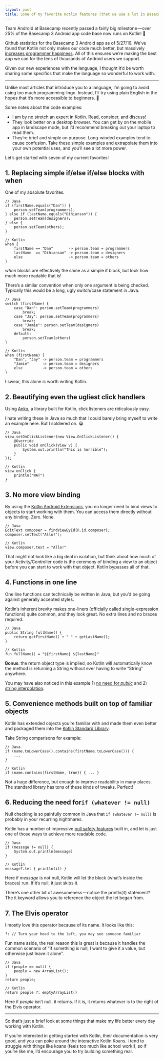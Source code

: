 ```yaml
---
layout: post
title: Some of my favorite Kotlin features (that we use a lot in Basecamp)
---
```


Team Android at Basecamp recently passed a fairly big milestone — over 25% of the Basecamp 3 Android app code base now runs on Kotlin! 🎉

Github statistics for the Basecamp 3 Android app as of 5/27/16.
We’ve found that Kotlin not only makes our code much better, but massively [increases programmer happiness](/2016/05/14/how-i-fell-in-love-with-a-programming-language.html). All of this ensures we’re making the best app we can for the tens of thousands of Android users we support.

Given our new experiences with the language, I thought it’d be worth sharing some specifics that make the language so wonderful to work with.

---

Unlike most articles that introduce you to a language, I’m going to avoid using too much programming lingo. Instead, I’ll try using plain English in the hopes that it’s more accessible to beginners. 🤗

Some notes about the code examples:

* I am by no stretch an expert in Kotlin. Read, consider, and discuss!
* They look better on a desktop browser. You can get by on the mobile app in landscape mode, but I’d recommend breaking out your laptop to read them.
* They’re brief and simple on purpose. Long-winded examples tend to cause confusion. Take these simple examples and extrapolate them into your own potential uses, and you’ll see a lot more power.

Let’s get started with seven of my current favorites!

## 1. Replacing simple if/else if/else blocks with when
One of my absolute favorites.

```
// Java
if (firstName.equals("Dan")) {
    person.setTeam(programmers);
} else if (lastName.equals("Dihiansan")) {
    person.setTeam(designers);
} else {
    person.setTeam(others);
}

// Kotlin
when {
    firstName == "Dan"       -> person.team = programmers
    lastName  == "Dihiansan" -> person.team = designers
    else                     -> person.team = others
}
```

*when* blocks are effectively the same as a simple if block, but look how much more readable that is!

There’s a similar convention when only one argument is being checked. Typically this would be a long, ugly switch/case statement in Java.

```
// Java
switch (firstName) {
    case "Dan": person.setTeam(programmers)
        break;
    case "Jay": person.setTeam(programmers)
        break;
    case "Jamie": person.setTeam(designers)
        break;
    default:
        person.setTeam(others)
}

// Kotlin
when (firstName) {
    "Dan", "Jay" -> person.team = programmers
    "Jamie"      -> person.team = designers
    else         -> person.team = others
}
```

I swear, this alone is worth writing Kotlin.

## 2. Beautifying even the ugliest click handlers
Using [Anko](https://github.com/Kotlin/anko), a library built for Kotlin, click listeners are ridiculously easy.

I hate writing these in Java so much that I could barely bring myself to write an example here. But I soldiered on. 😭

```
// Java
view.setOnClickListener(new View.OnClickListener() {
    @Override
    public void onClick(View v) {
        System.out.println("This is horrible");
    }
});

// Kotlin
view.onClick {
    println("WAT")
}
```

## 3. No more view binding
By using the [Kotlin Android Extensions](https://kotlinlang.org/docs/tutorials/android-plugin.html), you no longer need to bind views to objects to start working with them. You can access them directly without any binding. Zero. None.

```
// Java
EditText composer = findViewById(R.id.composer);
composer.setText("Allo!");

// Kotlin 
view.composer.text = "Allo!"
```

That might not look like a big deal in isolation, but think about how much of your Activity/Controller code is the ceremony of binding a view to an object before you can start to work with that object. Kotlin bypasses all of that.

## 4. Functions in one line
One line functions can technically be written in Java, but you’d be going against generally accepted styles.

Kotlin’s inherent brevity makes one-liners (officially called single-expression functions) quite common, and they look great. No extra lines and no braces required.

```
// Java
public String fullName() {
    return getFirstName() + " " + getLastName();
}

// Kotlin
fun fullName() = "${firstName} ${lastName}"
```

**Bonus**: the return object type is implied, so Kotlin will automatically know the method is returning a String without ever having to write “String” anywhere.

You may have also noticed in this example 1) [no need for *public*](https://kotlinlang.org/docs/reference/visibility-modifiers.html) and 2) [string interpolation](https://kotlinlang.org/docs/reference/idioms.html#string-interpolation).

## 5. Convenience methods built on top of familiar objects
Kotlin has extended objects you’re familiar with and made them even better and packaged them into the [Kotlin Standard Library](https://kotlinlang.org/api/latest/jvm/stdlib/).

Take String comparisons for example:

```
// Java
if (name.toLowerCase().contains(firstName.toLowerCase())) {
    ...
}

// Kotlin
if (name.contains(firstName, true)) { ... }
```

Not a huge difference, but enough to improve readability in many places. The standard library has tons of these kinds of tweaks. Perfect!

## 6. Reducing the need for`if (whatever != null)`
Null checking is so painfully common in Java that `if (whatever != null)` is probably in your recurring nightmares.

Kotlin has a number of impressive [null safety features](https://kotlinlang.org/docs/reference/null-safety.html) built in, and let is just one of those ways to achieve more readable code.

```
// Java
if (message != null) {
    System.out.println(message)
}

// Kotlin
message?.let { println(it) }
```

Here if *message* is not null, Kotlin will let the block (what’s inside the braces) run. If it’s null, it just skips it.

There’s one other bit of awesomeness — notice the println(it) statement? The it keyword allows you to reference the object the let began from.

## 7. The Elvis operator
I mostly love this operator because of its name. It looks like this:

```
?: // Turn your head to the left, you may see someone familiar
```

Fun name aside, the real reason this is great is because it handles the common scenario of “if something is null, I want to give it a value, but otherwise just leave it alone”.

```
// Java
if (people == null) {
    people = new ArrayList();
}
return people;

// Kotlin
return people ?: emptyArrayList()
```

Here if *people* isn’t null, it returns. If it is, it returns whatever is to the right of the Elvis operator.

---

So that’s just a brief look at some things that make my life better every day working with Kotlin.

If you’re interested in getting started with Kotlin, their documentation is very good, and you can poke around the interactive Kotlin Koans. I tend to struggle with things like koans (feels too much like school work!), so if you’re like me, I’d encourage you to try building something real.